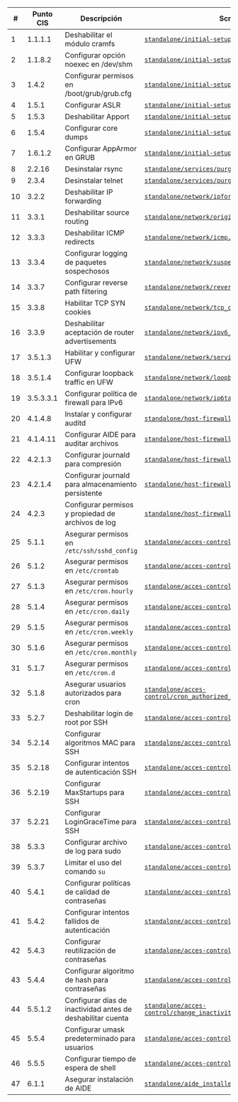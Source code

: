| #  | Punto CIS | Descripción | Script |
|----|-----------|-------------|--------|
| 1  | 1.1.1.1   | Deshabilitar el módulo cramfs | [`standalone/initial-setup/cramfs.sh`](standalone/initial-setup/cramfs.sh) |
| 2  | 1.1.8.2   | Configurar opción noexec en /dev/shm | [`standalone/initial-setup/noexec_option.sh`](standalone/initial-setup/noexec_option.sh) |
| 3  | 1.4.2     | Configurar permisos en /boot/grub/grub.cfg | [`standalone/initial-setup/grub_config.sh`](standalone/initial-setup/grub_config.sh) |
| 4  | 1.5.1     | Configurar ASLR | [`standalone/initial-setup/aslr.sh`](standalone/initial-setup/aslr.sh) |
| 5  | 1.5.3     | Deshabilitar Apport | [`standalone/initial-setup/apport_stop.sh`](standalone/initial-setup/apport_stop.sh) |
| 6  | 1.5.4     | Configurar core dumps | [`standalone/initial-setup/core_dumps.sh`](standalone/initial-setup/core_dumps.sh) |
| 7  | 1.6.1.2   | Configurar AppArmor en GRUB | [`standalone/initial-setup/grub_apparmor.sh`](standalone/initial-setup/grub_apparmor.sh) |
| 8  | 2.2.16    | Desinstalar rsync | [`standalone/services/purge_rsync.sh`](standalone/services/purge_rsync.sh) |
| 9  | 2.3.4     | Desinstalar telnet | [`standalone/services/purge_telnet.sh`](standalone/services/purge_telnet.sh) |
| 10 | 3.2.2     | Deshabilitar IP forwarding | [`standalone/network/ipforwarding_disabled.sh`](standalone/network/ipforwarding_disabled.sh) |
| 11 | 3.3.1     | Deshabilitar source routing | [`standalone/network/origin_packages.sh`](standalone/network/origin_packages.sh) |
| 12 | 3.3.3     | Deshabilitar ICMP redirects | [`standalone/network/icmp.sh`](standalone/network/icmp.sh) |
| 13 | 3.3.4     | Configurar logging de paquetes sospechosos | [`standalone/network/suspect_packages.sh`](standalone/network/suspect_packages.sh) |
| 14 | 3.3.7     | Configurar reverse path filtering | [`standalone/network/reverse_path_filtering.sh`](standalone/network/reverse_path_filtering.sh) |
| 15 | 3.3.8     | Habilitar TCP SYN cookies | [`standalone/network/tcp_cookies.sh`](standalone/network/tcp_cookies.sh) |
| 16 | 3.3.9     | Deshabilitar aceptación de router advertisements | [`standalone/network/ipv6_routers.sh`](standalone/network/ipv6_routers.sh) |
| 17 | 3.5.1.3   | Habilitar y configurar UFW | [`standalone/network/service_ufw.sh`](standalone/network/service_ufw.sh) |
| 18 | 3.5.1.4   | Configurar loopback traffic en UFW | [`standalone/network/loopback_ufw.sh`](standalone/network/loopback_ufw.sh) |
| 19 | 3.5.3.3.1 | Configurar política de firewall para IPv6 | [`standalone/network/ip6tables_firewall_policy.sh`](standalone/network/ip6tables_firewall_policy.sh) |
| 20 | 4.1.4.8   | Instalar y configurar auditd | [`standalone/host-firewall/audit_tools.sh`](standalone/host-firewall/audit_tools.sh) |
| 21 | 4.1.4.11  | Configurar AIDE para auditar archivos | [`standalone/host-firewall/aide_audit_secure.sh`](standalone/host-firewall/aide_audit_secure.sh) |
| 22 | 4.2.1.3   | Configurar journald para compresión | [`standalone/host-firewall/journald.sh`](standalone/host-firewall/journald.sh) |
| 23 | 4.2.1.4   | Configurar journald para almacenamiento persistente | [`standalone/host-firewall/journald.sh`](standalone/host-firewall/journald.sh) |
| 24 | 4.2.3     | Configurar permisos y propiedad de archivos de log | [`standalone/host-firewall/register_files.sh`](standalone/host-firewall/register_files.sh) |
| 25 | 5.1.1     | Asegurar permisos en `/etc/ssh/sshd_config` | [`standalone/acces-control/sshd.sh`](standalone/acces-control/sshd.sh) |
| 26 | 5.1.2     | Asegurar permisos en `/etc/crontab` | [`standalone/acces-control/crontab_permissions.sh`](standalone/acces-control/crontab_permissions.sh) |
| 27 | 5.1.3     | Asegurar permisos en `/etc/cron.hourly` | [`standalone/acces-control/cron_hourly.sh`](standalone/acces-control/cron_hourly.sh) |
| 28 | 5.1.4     | Asegurar permisos en `/etc/cron.daily` | [`standalone/acces-control/cron_daily.sh`](standalone/acces-control/cron_daily.sh) |
| 29 | 5.1.5     | Asegurar permisos en `/etc/cron.weekly` | [`standalone/acces-control/cron_weekly.sh`](standalone/acces-control/cron_weekly.sh) |
| 30 | 5.1.6     | Asegurar permisos en `/etc/cron.monthly` | [`standalone/acces-control/cron_monthly.sh`](standalone/acces-control/cron_monthly.sh) |
| 31 | 5.1.7     | Asegurar permisos en `/etc/cron.d` | [`standalone/acces-control/cron_permissions.sh`](standalone/acces-control/cron_permissions.sh) |
| 32 | 5.1.8     | Asegurar usuarios autorizados para cron | [`standalone/acces-control/cron_authorized_users.sh`](standalone/acces-control/cron_authorized_users.sh) |
| 33 | 5.2.7     | Deshabilitar login de root por SSH | [`standalone/acces-control/root_login.sh`](standalone/acces-control/root_login.sh) |
| 34 | 5.2.14    | Configurar algoritmos MAC para SSH | [`standalone/acces-control/MAC_algorithm.sh`](standalone/acces-control/MAC_algorithm.sh) |
| 35 | 5.2.18    | Configurar intentos de autenticación SSH | [`standalone/acces-control/auth_tries.sh`](standalone/acces-control/auth_tries.sh) |
| 36 | 5.2.19    | Configurar MaxStartups para SSH | [`standalone/acces-control/ssh_max_startups.sh`](standalone/acces-control/ssh_max_startups.sh) |
| 37 | 5.2.21    | Configurar LoginGraceTime para SSH | [`standalone/acces-control/login_grace_time.sh`](standalone/acces-control/login_grace_time.sh) |
| 38 | 5.3.3     | Configurar archivo de log para sudo | [`standalone/acces-control/sudo_log_file.sh`](standalone/acces-control/sudo_log_file.sh) |
| 39 | 5.3.7     | Limitar el uso del comando `su` | [`standalone/acces-control/limit_su.sh`](standalone/acces-control/limit_su.sh) |
| 40 | 5.4.1     | Configurar políticas de calidad de contraseñas | [`standalone/acces-control/pam_pwquality.sh`](standalone/acces-control/pam_pwquality.sh) |
| 41 | 5.4.2     | Configurar intentos fallidos de autenticación | [`standalone/acces-control/failed_attemps.sh`](standalone/acces-control/failed_attemps.sh) |
| 42 | 5.4.3     | Configurar reutilización de contraseñas | [`standalone/acces-control/password_reutility.sh`](standalone/acces-control/password_reutility.sh) |
| 43 | 5.4.4     | Configurar algoritmo de hash para contraseñas | [`standalone/acces-control/hash_algorithm.sh`](standalone/acces-control/hash_algorithm.sh) |
| 44 | 5.5.1.2   | Configurar días de inactividad antes de deshabilitar cuenta | [`standalone/acces-control/change_inactivity_days.sh`](standalone/acces-control/change_inactivity_days.sh) |
| 45 | 5.5.4     | Configurar umask predeterminado para usuarios | [`standalone/acces-control/user_mask.sh`](standalone/acces-control/user_mask.sh) |
| 46 | 5.5.5     | Configurar tiempo de espera de shell | [`standalone/acces-control/timeout_shell.sh`](standalone/acces-control/timeout_shell.sh) |
| 47 | 6.1.1     | Asegurar instalación de AIDE | [`standalone/aide_installed.sh`](standalone/aide_installed.sh) |